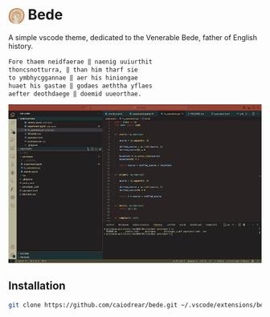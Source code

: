 <h1>
  <img src="https://github.com/caiodrear/bede/raw/HEAD/images/bede.png" width="32" height="32" style="vertical-align: middle;">
  Bede
</h1>

A simple vscode theme, dedicated to the Venerable Bede, father of English history.

```
Fore thaem neidfaerae ‖ naenig uuiurthit
thoncsnotturra, ‖ than him tharf sie
to ymbhycggannae ‖ aer his hiniongae
huaet his gastae ‖ godaes aeththa yflaes
aefter deothdaege ‖ doemid uueorthae.
```
<img src="https://github.com/caiodrear/bede/raw/HEAD/images/vscode.png">

## Installation

``` bash
git clone https://github.com/caiodrear/bede.git ~/.vscode/extensions/bede
```